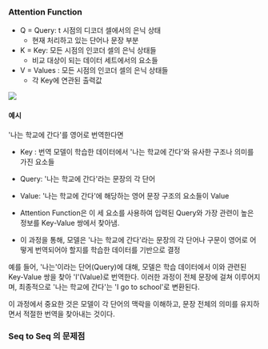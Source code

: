 ### Attention Function

- Q = Query: t 시점의 디코더 셀에서의 은닉 상태
	- 현재 처리하고 있는 단어나 문장 부분
- K = Key: 모든 시점의 인코더 셀의 은닉 상태들
	- 비교 대상이 되는 데이터 세트에서의 요소들
- V = Values : 모든 시점의 인코더 셀의 은닉 상태들
	- 각 Key에 연관된 출력값


![](https://i.imgur.com/GFzEHdt.png)

#### 예시

'나는 학교에 간다'를 영어로 번역한다면

- Key : 번역 모델이 학습한 데이터에서 '나는 학교에 간다'와 유사한 구조나 의미를 가진 요소들
- Query: '나는 학교에 간다'라는 문장의 각 단어
- Value: '나는 학교에 간다'에 해당하는 영어 문장 구조의 요소들이 Value

- Attention Function은 이 세 요소를 사용하여 입력된 Query와 가장 관련이 높은 정보를 Key-Value 쌍에서 찾아냄. 
- 이 과정을 통해, 모델은 '나는 학교에 간다'라는 문장의 각 단어나 구문이 영어로 어떻게 번역되어야 할지를 학습한 데이터를 기반으로 결정

예를 들어, '나는'이라는 단어(Query)에 대해, 모델은 학습 데이터에서 이와 관련된 Key-Value 쌍을 찾아 'I'(Value)로 번역한다. 이러한 과정이 전체 문장에 걸쳐 이루어지며, 최종적으로 '나는 학교에 간다'는 'I go to school'로 변환된다.

이 과정에서 중요한 것은 모델이 각 단어의 맥락을 이해하고, 문장 전체의 의미를 유지하면서 적절한 번역을 찾아내는 것이다.


### Seq to Seq 의 문제점
